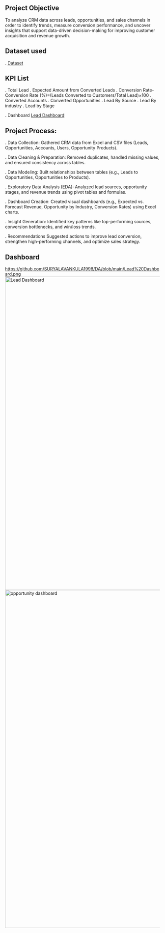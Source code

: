 
## Project Objective
To analyze CRM data across leads, opportunities, and sales channels in order to identify trends, measure conversion performance, and uncover insights that support data-driven decision-making for improving customer acquisition and revenue growth.

## Dataset used
. <a href="https://github.com/SURYALAVANKULA1998/DA/blob/main/Excel.xlsx">Dataset</a>

## KPI List
 . Total Lead
 . Expected Amount from Converted Leads 
 . Conversion Rate-Conversion Rate (%)=(Leads Converted to Customers/Total Lead​)×100
 . Converted Accounts
 . Converted Opportunities
 . Lead By Source
 . Lead By industry
 . Lead by Stage

 . Dashboard <a href="https://github.com/SURYALAVANKULA1998/DA/blob/main/Lead%20Dashboard.png">Lead Dashboard</a>
 ## Project Process:
. Data Collection:
  Gathered CRM data from Excel and CSV files (Leads, Opportunities, Accounts, Users, Opportunity Products).

. Data Cleaning & Preparation:
  Removed duplicates, handled missing values, and ensured consistency across tables.

. Data Modeling:
  Built relationships between tables (e.g., Leads to Opportunities, Opportunities to Products).

. Exploratory Data Analysis (EDA):
  Analyzed lead sources, opportunity stages, and revenue trends using pivot tables and formulas.

. Dashboard Creation:
  Created visual dashboards (e.g., Expected vs. Forecast Revenue, Opportunity by Industry, Conversion Rates) using Excel charts.

. Insight Generation:
  Identified key patterns like top-performing sources, conversion bottlenecks, and win/loss trends.

. Recommendations
  Suggested actions to improve lead conversion, strengthen high-performing channels, and optimize sales strategy.
## Dashboard
https://github.com/SURYALAVANKULA1998/DA/blob/main/Lead%20Dashboard.png
<img width="2200" height="1020" alt="Lead Dashboard" src="https://github.com/user-attachments/assets/8e088047-6594-45b5-bea0-86e066e660ba" />
<img width="1746" height="1100" alt="opportunity dashboard " src="https://github.com/user-attachments/assets/0b34de9c-6b22-4e52-870b-58f3561e7fdb" />


